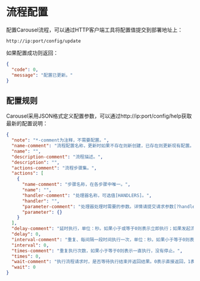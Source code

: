 # 流程配置
配置Carousel流程，可以通过HTTP客户端工具将配置值提交到部署地址上：

```
http://ip:port/config/update
```
如果配置成功则返回：
```json
{
  "code": 0,
  "message": "配置已更新。"
}
```
## 配置规则
Carousel采用JSON格式定义配置参数，可以通过http://ip:port/config/help获取最新的配置说明：
```json
{
  "note": "*-comment为注释，不需要配置。",
  "name-comment": "流程配置名称，更新时如果不存在则新创建，已存在则更新现有配置。",
  "name": "",
  "description-comment": "流程描述。",
  "description": "",
  "actions-comment": "流程步骤集。",
  "actions": [
    {
      "name-comment": "步骤名称，在各步骤中唯一。",
      "name": "",
      "handler-comment": "处理器名称，可选值[HANDLERS]。",
      "handler": "",
      "parameter-comment": "处理器处理时需要的参数。详情请提交请求参数[?handler=]查询",
      "parameter": {}
    }
  ],
  "delay-comment": "延时执行，单位：秒。如果小于或等于0则表示立即执行；如果发起流程时设置了延迟时间则使用发起时的延迟时间设置。",
  "delay": 0,
  "interval-comment": "重复、每间隔一段时间执行一次，单位：秒。如果小于等于0则表示不重复执行。",
  "interval": 0,
  "times-comment": "重复执行次数，如果小于等于0则表示一直执行，没有停止。",
  "times": 0,
  "wait-comment": "执行流程请求时，是否等待执行结束并返回结果。0表示直接返回，1表示等待所有步骤执行完后返回执行结果。",
  "wait": 0
}
```